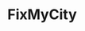 ---
layout: project
title: FixMyCity
description: Initial concept of FixMyCity, done with NodeJS and NeDB
repo: https://github.com/dydx/hackathon2
---